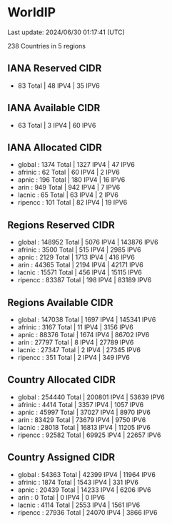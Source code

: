 # WorldIP

Last update: 2024/06/30 01:17:41 (UTC)

238 Countries in 5 regions

## IANA Reserved CIDR

- 83 Total | 48 IPV4 | 35 IPV6

## IANA Available CIDR

- 63 Total | 3 IPV4 | 60 IPV6

## IANA Allocated CIDR

- global : 1374 Total | 1327 IPV4 | 47 IPV6
- afrinic : 62 Total | 60 IPV4 | 2 IPV6
- apnic : 196 Total | 180 IPV4 | 16 IPV6
- arin : 949 Total | 942 IPV4 | 7 IPV6
- lacnic : 65 Total | 63 IPV4 | 2 IPV6
- ripencc : 101 Total | 82 IPV4 | 19 IPV6

## Regions Reserved CIDR

- global : 148952 Total | 5076 IPV4 | 143876 IPV6
- afrinic : 3500 Total | 515 IPV4 | 2985 IPV6
- apnic : 2129 Total | 1713 IPV4 | 416 IPV6
- arin : 44365 Total | 2194 IPV4 | 42171 IPV6
- lacnic : 15571 Total | 456 IPV4 | 15115 IPV6
- ripencc : 83387 Total | 198 IPV4 | 83189 IPV6

## Regions Available CIDR

- global : 147038 Total | 1697 IPV4 | 145341 IPV6
- afrinic : 3167 Total | 11 IPV4 | 3156 IPV6
- apnic : 88376 Total | 1674 IPV4 | 86702 IPV6
- arin : 27797 Total | 8 IPV4 | 27789 IPV6
- lacnic : 27347 Total | 2 IPV4 | 27345 IPV6
- ripencc : 351 Total | 2 IPV4 | 349 IPV6

## Country Allocated CIDR

- global : 254440 Total | 200801 IPV4 | 53639 IPV6
- afrinic : 4414 Total | 3357 IPV4 | 1057 IPV6
- apnic : 45997 Total | 37027 IPV4 | 8970 IPV6
- arin : 83429 Total | 73679 IPV4 | 9750 IPV6
- lacnic : 28018 Total | 16813 IPV4 | 11205 IPV6
- ripencc : 92582 Total | 69925 IPV4 | 22657 IPV6

## Country Assigned CIDR

- global : 54363 Total | 42399 IPV4 | 11964 IPV6
- afrinic : 1874 Total | 1543 IPV4 | 331 IPV6
- apnic : 20439 Total | 14233 IPV4 | 6206 IPV6
- arin : 0 Total | 0 IPV4 | 0 IPV6
- lacnic : 4114 Total | 2553 IPV4 | 1561 IPV6
- ripencc : 27936 Total | 24070 IPV4 | 3866 IPV6
